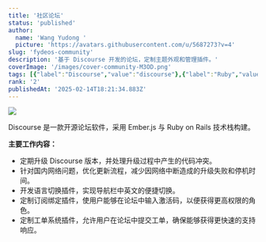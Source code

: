 ```yaml
---
title: '社区论坛'
status: 'published'
author:
  name: 'Wang Yudong '
  picture: 'https://avatars.githubusercontent.com/u/5687273?v=4'
slug: 'fydeos-community'
description: '基于 Discourse 开发的论坛，定制主题外观和管理插件。'
coverImage: '/images/cover-community-M3OD.png'
tags: [{"label":"Discourse","value":"discourse"},{"label":"Ruby","value":"ruby"},{"label":"CSS","value":"css"}]
rank: '2'
publishedAt: '2025-02-14T18:21:34.883Z'
---
```


![](/images/cover-community-QwOT.png)

Discourse 是一款开源论坛软件，采用 Ember.js 与 Ruby on Rails 技术栈构建。

**主要工作内容：**

- 定期升级 Discourse 版本，并处理升级过程中产生的代码冲突。
- 针对国内网络问题，优化更新流程，减少因网络中断造成的升级失败和停机时间。
- 开发语言切换插件，实现导航栏中英文的便捷切换。
- 定制订阅绑定插件，使用户能够在论坛中输入激活码，以便获得更高权限的角色。
- 定制工单系统插件，允许用户在论坛中提交工单，确保能够获得更快速的支持响应。